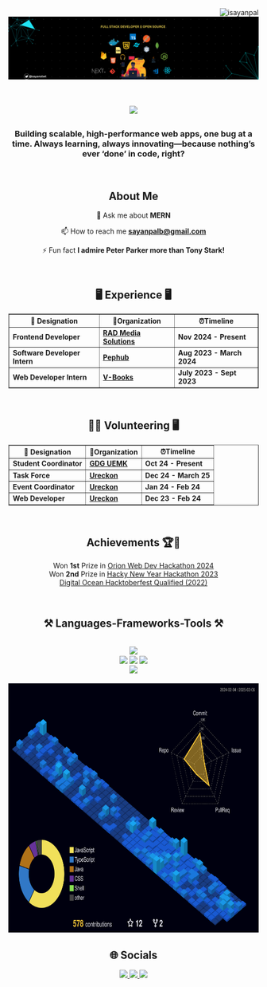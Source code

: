 <img align="right" src="https://komarev.com/ghpvc/?username=isayanpal&label=Profile%20views&color=0e75b6&style=flat" alt="isayanpal" />

<p align="center"><img src="images/github-profile.png" alt="Cover Image" /></p>

<h1 align="center">
    <img src="https://readme-typing-svg.herokuapp.com/?font=Righteous&size=35&center=true&vCenter=true&width=500&height=70&duration=4000&lines=Hi+There!+👋;+I'm+Sayan!;" />
</h1>

<h3 align="center">Building scalable, high-performance web apps, one bug at a time. Always learning, always innovating—because nothing’s ever ‘done’ in code, right?</h3>

<br/>

<h2 align="center"> About Me </h2>
<div align="center">
 
 💬 Ask me about **MERN**

📫 How to reach me **sayanpalb@gmail.com**

⚡ Fun fact **I admire Peter Parker more than Tony Stark!**

 </div>

 <br/>

<h2 align="center">🖥️ Experience 🖥️</h2>
<div align="center">
        <table border="1">
        <tr>
            <th>💼 Designation</th>
            <th>🏢Organization</th>
            <th>⏰Timeline </th>
        </tr>
        <tr>
            <td><b>Frontend Developer</b></td>
            <td><a href="https://www.linkedin.com/company/rad-media-solutions/"><b>RAD Media Solutions</b></a></td>
            <td><b>Nov 2024 - Present</b></td>
        </tr>
        <tr>
            <td><b>Software Developer Intern</b></td>
            <td><a href="https://www.pephub.tech/"><b>Pephub</b></a></td>
            <td><b>Aug 2023 - March 2024</b></td>
        </tr>
        <tr>
            <td><b>Web Developer Intern</b></td>
            <td><a href="https://www.linkedin.com/company/v-books/?originalSubdomain=in"><b>V-Books</b></a></td>
            <td><b>July 2023 - Sept 2023</b></td>
        </tr>
    </table>
</div>

<br/>

<h2 align="center">🙋‍♂️ Volunteering 🖥️</h2>
<div align="center">
        <table border="1">
        <tr>
            <th>💼 Designation</th>
            <th>🏢Organization</th>
            <th>⏰Timeline </th>
        </tr>
        <tr>
            <td><b>Student Coordinator</b></td>
            <td><a href="https://gdg.community.dev/gdg-on-campus-university-of-engineering-management-kolkata-india/"><b>GDG UEMK</b></a></td>
            <td><b>Oct 24 - Present</b></td>
        </tr>
        <tr>
            <td><b>Task Force</b></td>
            <td><a href="https://ureckon.uem.edu.in/"><b>Ureckon</b></a></td>
            <td><b>Dec 24 - March 25</b></td>
        </tr>
        <tr>
            <td><b>Event Coordinator</b></td>
            <td><a href="https://ureckon.uem.edu.in/"><b>Ureckon</b></a></td>
            <td><b>Jan 24 - Feb 24</b></td>
        </tr>
        <tr>
            <td><b>Web Developer</b></td>
            <td><a href="https://ureckon.uem.edu.in/"><b>Ureckon</b></a></td>
            <td><b>Dec 23 - Feb 24</b></td>
        </tr>
    </table>
</div>

<br/>

<h2 align="center"> Achievements 🏆🎉 </h2>
<div align="center">
        
Won <b>1st</b> Prize in <a href="https://www.linkedin.com/posts/sayan-snigdha-pal_winner-webdevelopment-grateful-activity-7246589971577331712-sIes?utm_source=share&utm_medium=member_desktop">Orion Web Dev Hackathon 2024</a> 
        <br/>
Won <b>2nd</b> Prize in <a href="https://devpost.com/software/my-listed-habits-mlh">Hacky New Year Hackathon 2023</a>
<br/>
<a href="https://www.linkedin.com/posts/sayan-snigdha-pal_hacktoberfest2022-hacktoberfest-swags-activity-7031565461225947136-XUbn?utm_source=share&utm_medium=member_desktop">Digital Ocean Hacktoberfest Qualified (2022)</a>        
</div>

<br/>

<h2 align="center">⚒️ Languages-Frameworks-Tools ⚒️</h2>
<br/>
<div align="center">
        <img src="https://skillicons.dev/icons?i=vscode,idea,figma" />
        <br/>
        <img src="https://skillicons.dev/icons?i=html,css,tailwind,bootstrap,sass,c,java" />
            <img src="https://skillicons.dev/icons?i=javascript,typescript,react,nextjs,nodejs,express,mongodb,firebase,supabase" />
        <img src="https://skillicons.dev/icons?i=git,github,prisma,postman,docker" />
        <br/>
        <img src="https://skillicons.dev/icons?i=npm,vite,netlify,vercel"/>
<br>
<!-- </div>

<!-- <h2 align="center">⚡ Stats ⚡</h2> -->
<!-- <div align="center"> -->
<!--  <img width=390 style="margin-right: 25px;" src="https://github-readme-streak-stats.herokuapp.com/?user=isayanpal&count_private=true&theme=react&hide_border=false&border_radius=10" alt="streak stats"/>
  <img width=390 src="https://github-readme-stats.vercel.app/api?username=isayanpal&count_private=true&show_icons=true&theme=react&rank_icon=github&hide_border=false&border_radius=10" alt="readme stats" /> -->
<!-- </div> -->
<br/>
<div align=center>
    <img src="profile-3d-contrib/profile-night-view.svg" height="500" alt="Profile 3D Contrib">
</div>
<h2 align="center">🌐 Socials</h2>
<div align="center"> 
  
  <a href="https://linkedin.com/in/sayan-snigdha-pal" target="_blank">
    <img src="https://img.shields.io/badge/LinkedIn-0077B5?style=for-the-badge&logo=linkedin&logoColor=white" target="_blank" />
  </a>
<a href="https://x.com/sayanstwt" target="_blank">
    <img src="https://img.shields.io/badge/X-000000?style=for-the-badge&logo=x&logoColor=white" />
  </a>
  <a href="https://isayanpal.vercel.app" target="_blank">
     <img src="https://img.shields.io/badge/Portfolio-FF5722?style=for-the-badge&logo=todoist&logoColor=white" target="_blank" /> 
  </a>
</div>
